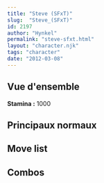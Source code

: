 ```yaml
---
title: "Steve (SFxT)"
slug:  "Steve_(SFxT)"
id: 2197
author: "Hynkel"
permalink: "steve-sfxt.html"
layout: "character.njk"
tags: "character"
date: "2012-03-08"
---
```




## Vue d'ensemble

**Stamina :** 1000

## Principaux normaux

## Move list

## Combos
